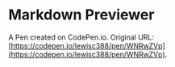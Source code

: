# Markdown Previewer

A Pen created on CodePen.io. Original URL: [https://codepen.io/lewisc388/pen/WNRwZVp](https://codepen.io/lewisc388/pen/WNRwZVp).


